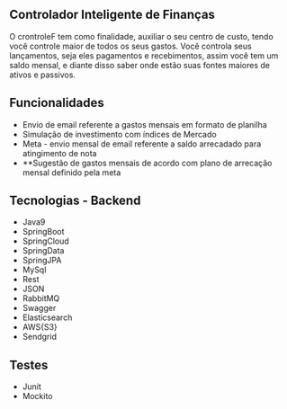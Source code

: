 <p> 
  
 ## Controlador Inteligente de Finanças

 
O crontroleF tem como finalidade, auxiliar o seu centro de custo, tendo você controle maior de todos os seus gastos.
Você controla seus lançamentos, seja eles pagamentos e recebimentos, assim você tem um saldo mensal, e diante disso saber onde estão suas fontes maiores de ativos e passivos. 


 ## Funcionalidades
 
  <ul>
  <li>Envio de email referente a gastos mensais em formato de planilha</li>
  <li>Simulação de investimento com índices de Mercado</li>
  <li>Meta - envio mensal de email referente a saldo arrecadado para atingimento de nota</li>
  <li>**Sugestão de gastos mensais de acordo com plano de arrecação mensal definido pela meta</li>
</ul>

## Tecnologias - Backend


 <ul>
  <li>Java9</li>
  <li>SpringBoot</li>
  <li>SpringCloud</li>
  <li>SpringData</li>
  <li>SpringJPA</li>
  <li>MySql</li>
  <li>Rest</li>
  <li>JSON</li>
  <li>RabbitMQ</li>
  <li>Swagger</li>
  <li>Elasticsearch</li>
  <li>AWS{S3}</li>
  <li>Sendgrid</li>
</ul>

## Testes


<ul>
  <li>Junit</li>
  <li>Mockito</li>
</ul>
</p>
